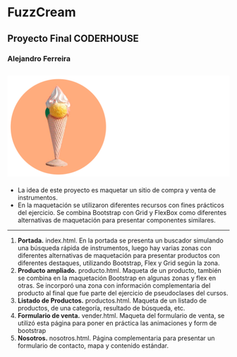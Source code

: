 # FuzzCream 
## Proyecto Final CODERHOUSE
### Alejandro Ferreira
![logo-fuzzcream](./assets/logo.png)
---
- La idea de este proyecto es maquetar un sitio de compra y venta de instrumentos.
- En la maquetación se utilizaron diferentes recursos con fines prácticos del ejercicio. Se combina Bootstrap con Grid y FlexBox como diferentes alternativas de maquetación para presentar componentes similares.
---
1. **Portada.** index.html. En la portada se presenta un buscador simulando una búsqueda rápida de instrumentos, luego hay varias zonas con diferentes alternativas de maquetación para presentar productos con diferentes destaques, utilizando Bootstrap, Flex y Grid según la zona. 
2. **Producto ampliado.** producto.html. Maqueta de un producto, también se combina en la maquetación Bootstrap en algunas zonas y flex en otras. Se incorporó una zona con información complementaria del producto al final que fue parte del ejercicio de pseudoclases del cursos.
3. **Listado de Productos.** productos.html. Maqueta de un listado de productos, de una categoría, resultado de búsqueda, etc.  
4. **Formulario de venta.** vender.html. Maqueta del formulario de venta, se utilizó esta página para poner en práctica las animaciones y form de bootstrap
5. **Nosotros.** nosotros.html. Página complementaria para presentar un formulario de contacto, mapa y contenido estándar. 



